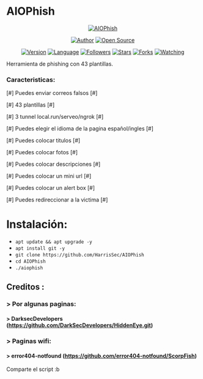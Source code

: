 # AIOPhish

<p align="center">
<a href="#"><img title="AIOPhish" src="https://emailspoofbyharris.000webhostapp.com/.img.png"></a>
</p>

<p align="center">
<a href="https://github.com/HarrisSec"><img title="Author" src="https://img.shields.io/badge/Author-HarrisSec-svg?style=for-the-badge&logo=github"></a>
<a href="#"><img title="Open Source" src="https://img.shields.io/badge/Open%20Source-%E2%9D%A4-green?style=for-the-badge"></a>
</p>

<div align="center">
<a href="#"><img title="Version" src="https://img.shields.io/badge/Version-2.5-green.svg?style=flat-square"></a>
<a href="#"><img title="Language" src="https://badges.frapsoft.com/bash/v1/bash.png?v=103"></a>
<a href="https://github.com/HarrisSec/followers"><img title="Followers" src="https://img.shields.io/github/followers/HarrisSec?color=blue&style=flat-square"></a>
<a href="https://github.com/HarrisSec/AIOPhish/stargazers/"><img title="Stars" src="https://img.shields.io/github/stars/HarrisSec/AIOPhish?color=red&style=flat-square"></a>
<a href="https://github.com/HarrisSec/AIOPhish/network/members"><img title="Forks" src="https://img.shields.io/github/forks/HarrisSec/AIOPhish?color=red&style=flat-square"></a>
<a href="https://github.com/HarrisSec/AIOPhish/watchers"><img title="Watching" src="https://img.shields.io/github/watchers/HarrisSec/AIOPhish?label=Watchers&color=blue&style=flat-square"></a>
</div>

Herramienta de phishing con 43 plantillas.

### Caracteristicas:

[#] Puedes enviar correos falsos [#]

[#] 43 plantillas [#]

[#] 3 tunnel local.run/serveo/ngrok [#]

[#] Puedes elegir el idioma de la pagina español/ingles [#]

[#] Puedes colocar titulos [#]

[#] Puedes colocar fotos [#]

[#] Puedes colocar descripciones [#]

[#] Puedes colocar un mini url [#]

[#] Puedes colocar un alert box [#]

[#] Puedes redireccionar a la victima [#]

# Instalación:

* `apt update && apt upgrade -y`
* `apt install git -y`
* `git clone https://github.com/HarrisSec/AIOPhish`
* `cd AIOPhish`
* `./aiophish`

## Creditos :
###  > Por algunas paginas:
#### > DarksecDevelopers (https://github.com/DarkSecDevelopers/HiddenEye.git)
###  > Paginas wifi:
#### > error404-notfound (https://github.com/error404-notfound/ScorpFish)

Comparte el script :b
